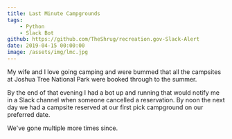 ```yaml
---
title: Last Minute Campgrounds
tags:
    - Python
    - Slack Bot
github: https://github.com/TheShrug/recreation.gov-Slack-Alert
date: 2019-04-15 00:00:00
image: /assets/img/lmc.jpg
---
```

My wife and I love going camping and were bummed that all the campsites at Joshua Tree National Park were booked through to the summer. 

By the end of that evening I had a bot up and running that would notify me in a Slack channel when someone cancelled a reservation. By noon the next day we had a campsite reserved at our first pick campground on our preferred date.

We've gone multiple more times since.
